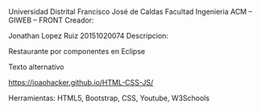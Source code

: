 Universidad Distrital Francisco José de Caldas
Facultad Ingenieria
ACM – GIWEB – FRONT
Creador:

Jonathan Lopez Ruiz 20151020074
Descripcion:

Restaurante por componentes en Eclipse

Texto alternativo

https://joaohacker.github.io/HTML-CSS-JS/

Herramientas: HTML5, Bootstrap, CSS, Youtube, W3Schools
